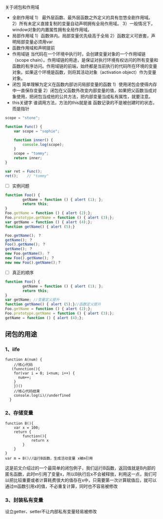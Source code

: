 关于闭包和作用域
* 全剧作用域
	1） 最外层函数、最外层函数之外定义的具有忽悠全剧作用域。
	2）所有未定义直接复制的变量自动声明拥有全局作用域。
	3）一般情况下，window对象的内置属性拥有全局作用域。
* 局部作用域
	1）函数体内。局部变量优先级高于全局
	2）函数定义可嵌套，声明局部变量必须用var
* 函数作用域和声明提前
* 作用域链
当代码在一个环境中执行时，会创建变量对象的一个作用域链（scope chain）。作用域链的用途，是保证对执行环境有权访问的所有变量和函数的有序访问。作用域链的前端，始终都是当前执行的代码所在环境的变量对象。如果这个环境是函数，则将其活动对象（activation object）作为变量对象。
* 闭包
简单理解为定义在函数内部访问局部变量的函数
1）使用闭包会使得内存中一直保存变量
2）闭包在父函数外改变内部变量的值，如果把父函数当成对象使用，把闭包当成他的公共方法，把内部变量当成私有属性，就要注意。
* this关键字
谁调用方法，方法的this就是谁
函数记录的不是被创建时的状态，而是指针
```javascript
scope = "stone";

function Func() {
    var scope = "sophie";

    function inner() {
        console.log(scope);
    }
    scope = "tommy";
    return inner;
}

var ret = Func();
ret();    // "tommy"
```

- [ ] 实例问题
```javascript
function Foo() { 
		getName = function () { alert (1); }; 
		return this; 
} 
Foo.getName = function () { alert (2);}; 
Foo.prototype.getName = function () { alert (3);}; 
var getName = function () { alert (4);}; 
function getName() { alert (5);}

Foo.getName(); ？
getName(); ？
Foo().getName(); ？
getName(); ？
new Foo.getName(); ？
new Foo().getName(); ？
new new Foo().getName();？
```

- [ ] 真正的顺序
```javascript
function Foo() { 
		getName = function () { alert (1); }; 
		return this; 
} 
var getName; //变量定义提升
function getName() { alert (5);}//函数定义提升
Foo.getName = function () { alert (2);}; 
Foo.prototype.getName = function () { alert (3);}; 
getName = function () { alert (4);}; 
```


## 闭包的用途
### 1、iife
```
function A(num) {
    //核心代码
   (funnction(){
    for(var i = 0; i<num; i++) {
      num++;
    }
    })()
    //核心代码结束
    console.log(i)//underfined
  }
```
### 2、存储变量
```
function B(){
    var x = 100;
    return {
        function(){
            return x
        }
    }
}
var m = B()//运行B函数，生成活动变量 x被m引用
```
这是前文介绍过的一个最简单的闭包例子，我们运行B函数，返回值就是B内部的匿名函数，此时m引用了变量x，所以B执行后x不会被释放，利用这一点，我们可以把比较重要或者计算耗费很大的值存在x中，只需要第一次计算赋值后，就可以通过m函数引用x的值，不必重复计算，同时也不容易被修改
### 3、封装私有变量
设立getter、setter不让内部私有变量轻易被修改

